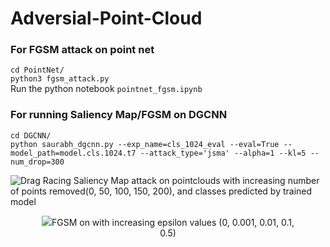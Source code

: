 # Adversial-Point-Cloud
### For FGSM attack on point net 
```cd PointNet/``` <br/>
```python3 fgsm_attack.py ``` <br/>
Run the python notebook ```pointnet_fgsm.ipynb```

### For running Saliency Map/FGSM on DGCNN
```cd DGCNN/``` <br/>
```python saurabh_dgcnn.py --exp_name=cls_1024_eval --eval=True --model_path=model.cls.1024.t7 --attack_type='jsma' --alpha=1 --kl=5 --num_drop=300```

![Drag Racing](images/sma_attack.png)
Saliency Map attack on pointclouds with increasing number of points removed(0, 50, 100, 150, 200), and classes predicted by trained model

<div style="text-align: center;">
<figure>
  <img
  src="images/pointcloud.png"
  <figcaption>FGSM on with increasing epsilon values (0, 0.001, 0.01, 0.1, 0.5)</figcaption>
</figure>
</div>


